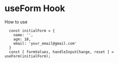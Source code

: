 # useForm Hook

How to use
```
  const initialForm = {
    name: '',
    age: 18,
    email: 'your_email@gmail.com'
  }
  const [ formValues, handleInputChange, reset ] = useForm(initialForm);
```
